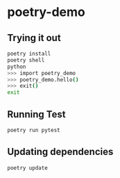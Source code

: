 # poetry-demo


## Trying it out
```sh
poetry install
poetry shell
python
>>> import poetry_demo
>>> poetry_demo.hello()
>>> exit()
exit
```

## Running Test
```sh
poetry run pytest
```

## Updating dependencies
```sh
poetry update
```
